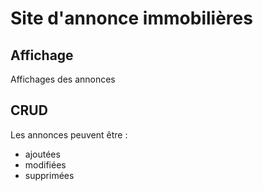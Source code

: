 # Site d'annonce immobilières

## Affichage
Affichages des annonces

## CRUD
Les annonces peuvent être :
- ajoutées
- modifiées
- supprimées
